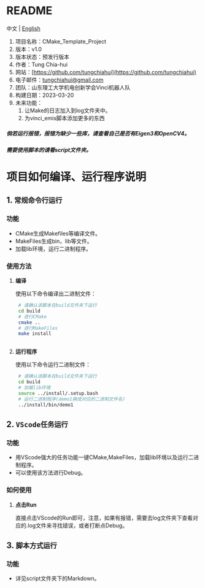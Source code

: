 # README

中文 | [English](README.md) 

1. 项目名称：CMake_Template_Project
2. 版本：v1.0
3. 版本状态：预发行版本
4. 作者：Tung Chia-hui
5. 网站：[https://github.com/tungchiahui](https://github.com/tungchiahui)
6. 电子邮件：tungchiahui@gmail.com
7. 团队：山东理工大学机电创新学会Vinci机器人队
8. 构建日期：2023-03-20
9. 未来功能：
    1. 让Make的日志加入到log文件夹中。
    2. 为vinci_emis脚本添加更多的东西


##### 倘若运行报错，报错为缺少一些库，请查看自己是否有Eigen3和OpenCV4。
##### 需要使用脚本的请看script文件夹。





# 项目如何编译、运行程序说明


## 1. `常规命令行运行`

### 功能

- CMake生成Makefiles等编译文件。
- MakeFiles生成bin，lib等文件。
- 加载lib环境，运行二进制程序。

### 使用方法

1. **编译**

   使用以下命令编译出二进制文件：

   ```bash
    # 请确认该脚本在build文件夹下运行
    cd build
    # 进行CMake
    cmake ..
    # 进行MakeFiles
    make install



2. **运行程序**

   使用以下命令运行二进制文件：

   ```bash
    # 请确认该脚本在build文件夹下运行
    cd build
    # 加载lib环境
    source ../install/.setup.bash
    # 运行二进制程序(demo1换成对应的二进制文件名)
    ../install/bin/demo1

## 2. `VScode任务运行`

### 功能

- 用VScode强大的任务功能一键CMake,MakeFiles，加载lib环境以及运行二进制程序。
- 可以使用该方法进行Debug。

### 如何使用

1. **点击Run**

   直接点击VScode的Run即可，注意，如果有报错，需要去log文件夹下查看对应的.log文件来寻找错误，或者打断点Debug。


## 3. `脚本方式运行`

### 功能

- 详见script文件夹下的Markdown。